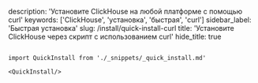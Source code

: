 description: 'Установите ClickHouse на любой платформе с помощью curl'
keywords: ['ClickHouse', 'установка', 'быстрая', 'curl']
sidebar_label: 'Быстрая установка'
slug: /install/quick-install-curl
title: 'Установите ClickHouse через скрипт с использованием curl'
hide_title: true
``` 

import QuickInstall from './_snippets/_quick_install.md'

<QuickInstall/>
